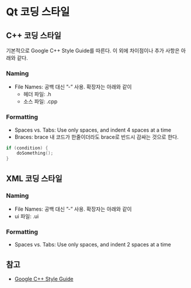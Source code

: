 # Qt 코딩 스타일

## C++ 코딩 스타일

기본적으로 Google C++ Style Guide를 따른다. 이 외에 차이점이나 추가 사항은 아래와 같다.

### Naming
- File Names: 공백 대신 ”-” 사용. 확장자는 아래와 같이
  - 헤더 파일: .h
  - 소스 파일: .cpp

### Formatting
- Spaces vs. Tabs: Use only spaces, and indent 4 spaces at a time
- Braces: brace 내 코드가 한줄이더라도 brace로 반드시 감싸는 것으로 한다.

```cpp
if (condition) {
    doSomething();
}
```


## XML 코딩 스타일

### Naming
- File Names: 공백 대신 ”-” 사용. 확장자는 아래와 같이
- ui 파일: .ui

### Formatting
- Spaces vs. Tabs: Use only spaces, and indent 2 spaces at a time


## 참고
- [Google C++ Style Guide](https://google.github.io/styleguide/cppguide.html)
